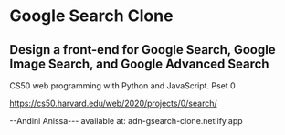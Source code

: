 # Google Search Clone

## Design a front-end for Google Search, Google Image Search, and Google Advanced Search

CS50 web programming with Python and JavaScript.
Pset 0

https://cs50.harvard.edu/web/2020/projects/0/search/

--Andini Anissa---
available at: adn-gsearch-clone.netlify.app